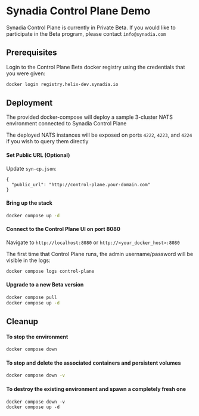 # Synadia Control Plane Demo

Synadia Control Plane is currently in Private Beta.  If you would like to participate in the Beta program, please contact `info@synadia.com`

## Prerequisites

Login to the Control Plane Beta docker registry using the credentials that you were given:

```bash
docker login registry.helix-dev.synadia.io
```

## Deployment

The provided docker-compose will deploy a sample 3-cluster NATS environment connected to Synadia Control Plane

The deployed NATS instances will be exposed on ports `4222`, `4223`, and `4224` if you wish to query them directly

#### Set Public URL (Optional)
Update `syn-cp.json`:
```
{
  "public_url": "http://control-plane.your-domain.com"
}
```

#### Bring up the stack

```bash
docker compose up -d
```

#### Connect to the Control Plane UI on port 8080

Navigate to `http://localhost:8080` or `http://<your_docker_host>:8080`

The first time that Control Plane runs, the admin username/password will be visible in the logs:

```bash
docker compose logs control-plane
```

#### Upgrade to a new Beta version

```bash
docker compose pull
docker compose up -d
```

## Cleanup

#### To stop the environment
```bash
docker compose down
```

#### To stop and delete the associated containers and persistent volumes
```bash
docker compose down -v
```

#### To destroy the existing environment and spawn a completely fresh one
```
docker compose down -v
docker compose up -d
```
